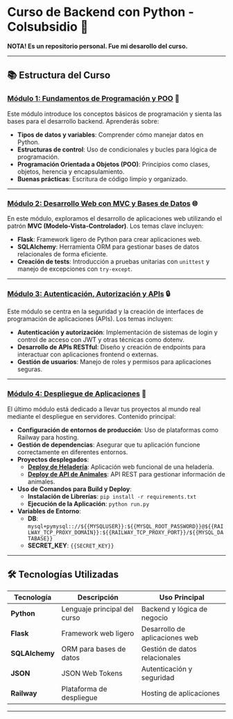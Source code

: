 # Curso de Backend con Python - Colsubsidio 🚀

**NOTA! Es un repositorio personal. Fue mi desarollo del curso.**

---

## 📚 Estructura del Curso

### [Módulo 1: Fundamentos de Programación y POO](https://github.com/StoryChara/backend_python/tree/main/Modulo%201) 🧱

Este módulo introduce los conceptos básicos de programación y sienta las bases para el desarrollo backend. Aprenderás sobre:

- **Tipos de datos y variables**: Comprender cómo manejar datos en Python.
- **Estructuras de control**: Uso de condicionales y bucles para lógica de programación.
- **Programación Orientada a Objetos (POO)**: Principios como clases, objetos, herencia y encapsulamiento.
- **Buenas prácticas**: Escritura de código limpio y organizado.

---

### [Módulo 2: Desarrollo Web con MVC y Bases de Datos](https://github.com/StoryChara/backend_python/tree/main/Modulo%202) 🌐

En este módulo, exploramos el desarrollo de aplicaciones web utilizando el patrón **MVC (Modelo-Vista-Controlador)**. Los temas clave incluyen:

- **Flask**: Framework ligero de Python para crear aplicaciones web.
- **SQLAlchemy**: Herramienta ORM para gestionar bases de datos relacionales de forma eficiente.
- **Creación de tests**: Introducción a pruebas unitarias con `unittest` y manejo de excepciones con `try-except`.

---

### [Módulo 3: Autenticación, Autorización y APIs](https://github.com/StoryChara/backend_python/tree/main/Modulo%203) 🔒

Este módulo se centra en la seguridad y la creación de interfaces de programación de aplicaciones (APIs). Los temas incluyen:

- **Autenticación y autorización**: Implementación de sistemas de login y control de acceso con JWT y otras técnicas como dotenv.
- **Desarrollo de APIs RESTful**: Diseño y creación de endpoints para interactuar con aplicaciones frontend o externas.
- **Gestión de usuarios**: Manejo de roles y permisos para aplicaciones seguras.

---

### [Módulo 4: Despliegue de Aplicaciones](https://github.com/StoryChara/backend_python/tree/main/Modulo%204) 🚀

El último módulo está dedicado a llevar tus proyectos al mundo real mediante el despliegue en servidores. Contenido principal:

- **Configuración de entornos de producción**: Uso de plataformas como Railway para hosting.
- **Gestión de dependencias**: Asegurar que tu aplicación funcione correctamente en diferentes entornos.
- **Proyectos desplegados**:
  - **[Deploy de Heladería](https://backend-python-proyecto3.up.railway.app/)**: Aplicación web funcional de una heladería.
  - **[Deploy de API de Animales](https://backend-python-api.up.railway.app/)**: API REST para gestionar información de animales.
- **Uso de Comandos para Build y Deploy**:
  - **Instalación de Librerías**: `pip install -r requirements.txt`
  - **Ejecución de la Aplicación**: `python run.py`
- **Variables de Entorno**:
  - **DB**: `mysql+pymysql:://${{MYSQLUSER}}:${{MYSQL_ROOT_PASSWORD}}@${{RAILWAY_TCP_PROXY_DOMAIN}}:${{RAILWAY_TCP_PROXY_PORT}}/${{MYSQL_DATABASE}}`
  - **SECRET_KEY**: `{{SECRET_KEY}}`

---

## 🛠️ Tecnologías Utilizadas

| **Tecnología**     | **Descripción**                          | **Uso Principal**            |
|---------------------|------------------------------------------|------------------------------|
| **Python**          | Lenguaje principal del curso            | Backend y lógica de negocio  |
| **Flask**           | Framework web ligero                    | Desarrollo de aplicaciones web |
| **SQLAlchemy**      | ORM para bases de datos                 | Gestión de datos relacionales |
| **JSON**            | JSON Web Tokens                         | Autenticación y seguridad    |
| **Railway**         | Plataforma de despliegue                | Hosting de aplicaciones      |

---
